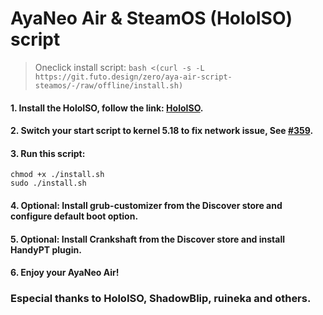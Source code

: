 # AyaNeo Air & SteamOS (HoloISO) script

> Oneclick install script: `bash <(curl -s -L https://git.futo.design/zero/aya-air-script-steamos/-/raw/offline/install.sh)`  

#### 1. Install the HoloISO, follow the link: [HoloISO](https://github.com/theVakhovskeIsTaken/holoiso).

#### 2. Switch your start script to kernel 5.18 to fix network issue, See [#359](https://github.com/theVakhovskeIsTaken/holoiso/issues/359).

#### 3. Run this script:
```
chmod +x ./install.sh
sudo ./install.sh
```

#### 4. Optional: Install grub-customizer from the Discover store and configure default boot option.

#### 5. Optional: Install Crankshaft from the Discover store and install HandyPT plugin.

#### 6. Enjoy your AyaNeo Air!

### Especial thanks to HoloISO, ShadowBlip, ruineka and others.
